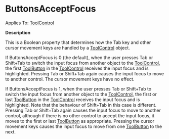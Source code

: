




<h1 class="heading"><span class="name">ButtonsAcceptFocus</span></h1>

Applies To: [ToolControl](../a-z/toolcontrol.md)


**Description**


This is a Boolean property that determines how the Tab key and other cursor movement keys are handled by a [ToolControl](../a-z/toolcontrol.md) object.


If ButtonsAcceptFocus is 0 (the default), when the user presses Tab or Shift+Tab to switch the input focus from another object to the [ToolControl](../a-z/toolcontrol.md), the first [ToolButton](../a-z/toolbutton.md) in the [ToolControl](../a-z/toolcontrol.md) receives the input focus and is highlighted. Pressing Tab or Shift+Tab again causes the input focus to move to another control. The cursor movement keys have no effect.


If ButtonsAcceptFocus is 1, when the user presses Tab or Shift+Tab to switch the input focus from another object to the [ToolControl](../a-z/toolcontrol.md), the first or last [ToolButton](../a-z/toolbutton.md) in the [ToolControl](../a-z/toolcontrol.md) receives the input focus and is highlighted. Note that the behaviour of Shift+Tab in this case is different. Pressing Tab or Shift+Tab again causes the input focus to move to another control, although if there is no other control to accept the input focus, it moves to the first or last [ToolButton](../a-z/toolbutton.md) as appropriate. Pressing the cursor movement keys causes the input focus to move from one [ToolButton](../a-z/toolbutton.md) to the next.



